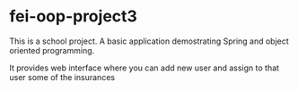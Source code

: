 # fei-oop-project3
This is a school project. A basic application demostrating Spring and object oriented programming. 

It provides web interface where you can add new user and assign to that user some of the insurances
